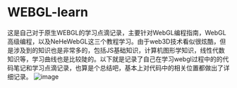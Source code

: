 # WEBGL-learn
这是自己对于原生WEBGL的学习点滴记录，主要针对WebGL编程指南，WebGL高级编程，以及NeHeWebGL这三个教程学习。由于web3D技术看似很炫酷，但是涉及到的知识也是非常多的，包括JS基础知识，计算机图形学知识，线性代数知识等，学习曲线也是比较陡的。以下就是记录了自己在学习webgl过程中的的代码笔记和学习点滴记录，也算是个总结吧，基本上对代码中的相关位置都做出了详细记录。
![image](https://github.com/xiugangzhang/WebGL-Learn/blob/master/preview.jpg)


